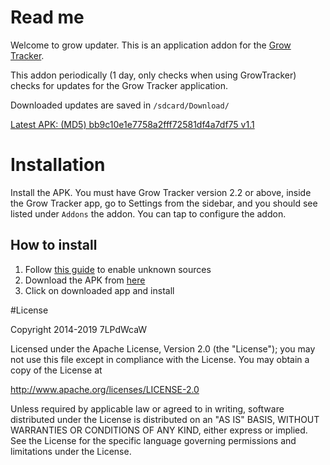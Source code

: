 # Read me

Welcome to grow updater. This is an application addon for the [Grow Tracker](https://github.com/7LPdWcaW/GrowTracker-Android).

This addon periodically (1 day, only checks when using GrowTracker) checks for updates for the Grow Tracker application.

Downloaded updates are saved in `/sdcard/Download/`

[Latest APK: (MD5) bb9c10e1e7758a2fff72581df4a7df75 v1.1](https://github.com/7LPdWcaW/GrowUpdater-Android/releases/download/v1.1/app-release.apk)

# Installation

Install the APK. You must have Grow Tracker version 2.2 or above, inside the Grow Tracker app, go to Settings from the sidebar, and you should see listed under `Addons` the addon. You can tap to configure the addon.

## How to install

1. Follow [this guide](https://gameolith.uservoice.com/knowledgebase/articles/76902-android-4-0-tablets-allowing-app-installs-from) to enable unknown sources
2. Download the APK from [here](https://github.com/7LPdWcaW/GrowUpdater-Android/raw/master/app/app-release.apk)
3. Click on downloaded app and install

#License

Copyright 2014-2019 7LPdWcaW

Licensed under the Apache License, Version 2.0 (the "License");
you may not use this file except in compliance with the License.
You may obtain a copy of the License at

   http://www.apache.org/licenses/LICENSE-2.0

Unless required by applicable law or agreed to in writing, software
distributed under the License is distributed on an "AS IS" BASIS,
WITHOUT WARRANTIES OR CONDITIONS OF ANY KIND, either express or implied.
See the License for the specific language governing permissions and
limitations under the License.
